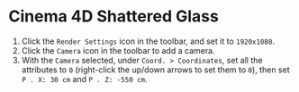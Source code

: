 # Cinema 4D Shattered Glass

1. Click the `Render Settings` icon in the toolbar, and set it to `1920x1080`.
2. Click the `Camera` icon in the toolbar to add a camera.
3. With the `Camera` selected, under `Coord. > Coordinates`, set all the attributes to `0` (right-click the up/down arrows to set them to `0`), then set `P . X: 30 cm` and `P . Z: -550 cm`.
